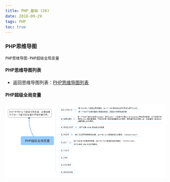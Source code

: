 ```yaml
---
title: PHP_基础 (26)
date: 2018-09-29
tags: PHP 
toc: true
---
```


### PHP思维导图
    PHP思维导图-PHP超级全局变量

<!-- more -->

#### PHP思维导图列表
- 返回思维导图列表：[PHP思维导图列表](/2018/201809/base_PHP18/)

#### PHP超级全局变量
![PHP超级全局变量](/img/20180929_1.png)